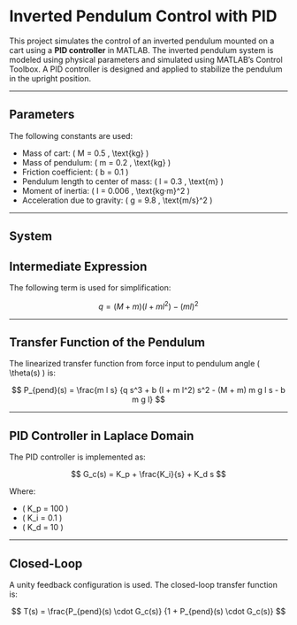 # Inverted Pendulum Control with PID

This project simulates the control of an inverted pendulum mounted on a cart using a **PID controller** in MATLAB.
The inverted pendulum system is modeled using physical parameters and simulated using MATLAB’s Control Toolbox. A PID controller is designed and applied to stabilize the pendulum in the upright position.

---

## Parameters

The following constants are used:

- Mass of cart: \( M = 0.5 \, \text{kg} \)
- Mass of pendulum: \( m = 0.2 \, \text{kg} \)
- Friction coefficient: \( b = 0.1 \)
- Pendulum length to center of mass: \( l = 0.3 \, \text{m} \)
- Moment of inertia: \( I = 0.006 \, \text{kg·m}^2 \)
- Acceleration due to gravity: \( g = 9.8 \, \text{m/s}^2 \)

---

## System

## Intermediate Expression

The following term is used for simplification:

$$
q = (M + m)(I + m l^2) - (m l)^2
$$

---

## Transfer Function of the Pendulum

The linearized transfer function from force input to pendulum angle \( \theta(s) \) is:

$$
P_{pend}(s) = \frac{m l s}
{q s^3 + b (I + m l^2) s^2 - (M + m) m g l s - b m g l}
$$

---

## PID Controller in Laplace Domain

The PID controller is implemented as:

$$
G_c(s) = K_p + \frac{K_i}{s} + K_d s
$$

Where:

- \( K_p = 100 \)
- \( K_i = 0.1 \)
- \( K_d = 10 \)

---

## Closed-Loop

A unity feedback configuration is used. The closed-loop transfer function is:

$$
T(s) = \frac{P_{pend}(s) \cdot G_c(s)}
{1 + P_{pend}(s) \cdot G_c(s)}
$$





